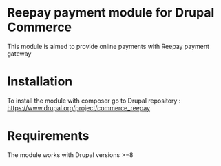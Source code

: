 # Reepay payment module for Drupal Commerce
This module is aimed to provide online payments with Reepay payment gateway

# Installation
To install the module with composer go to Drupal repository : https://www.drupal.org/project/commerce_reepay

# Requirements
The module works with Drupal versions >=8
